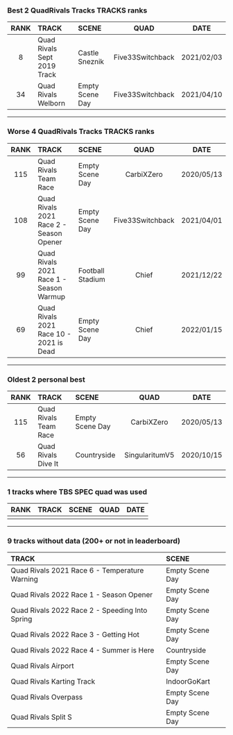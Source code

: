### Best 2 QuadRivals Tracks TRACKS ranks
|RANK|TRACK|SCENE|QUAD|DATE|
|:---:|:---|:---|:---:|:---:|
|8|Quad Rivals Sept 2019 Track|Castle Sneznik|Five33Switchback|2021/02/03|
|34|Quad Rivals Welborn|Empty Scene Day|Five33Switchback|2021/04/10|
---
### Worse 4 QuadRivals Tracks TRACKS ranks
|RANK|TRACK|SCENE|QUAD|DATE|
|:---:|:---|:---|:---:|:---:|
|115|Quad Rivals Team Race|Empty Scene Day|CarbiXZero|2020/05/13|
|108|Quad Rivals 2021 Race 2 - Season Opener|Empty Scene Day|Five33Switchback|2021/04/01|
|99|Quad Rivals 2021 Race 1 - Season Warmup|Football Stadium|Chief|2021/12/22|
|69|Quad Rivals 2021 Race 10 - 2021 is Dead|Empty Scene Day|Chief|2022/01/15|
---
### Oldest 2 personal best
|RANK|TRACK|SCENE|QUAD|DATE|
|:---:|:---|:---|:---:|:---:|
|115|Quad Rivals Team Race|Empty Scene Day|CarbiXZero|2020/05/13|
|56|Quad Rivals Dive It|Countryside|SingularitumV5|2020/10/15|
---
### 1 tracks where TBS SPEC quad was used
|RANK|TRACK|SCENE|QUAD|DATE|
|:---:|:---|:---|:---:|:---:|
||||||
---
### 9 tracks without data (200+ or not in leaderboard)
|TRACK|SCENE|
|:---|:---|
|Quad Rivals 2021 Race 6 - Temperature Warning|Empty Scene Day|
|Quad Rivals 2022 Race 1 - Season Opener|Empty Scene Day|
|Quad Rivals 2022 Race 2 - Speeding Into Spring|Empty Scene Day|
|Quad Rivals 2022 Race 3 - Getting Hot|Empty Scene Day|
|Quad Rivals 2022 Race 4 - Summer is Here|Countryside|
|Quad Rivals Airport|Empty Scene Day|
|Quad Rivals Karting Track|IndoorGoKart|
|Quad Rivals Overpass|Empty Scene Day|
|Quad Rivals Split S|Empty Scene Day|

